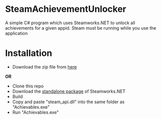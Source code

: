 # SteamAchievementUnlocker
A simple C# program which uses Steamworks.NET to unlock all achievements for a given appid. Steam must be running while you use the application

# Installation
* Download the zip file from [here](https://github.com/CSGOAssist/SteamAchievementUnlocker/releases/tag/1.0)

**OR**

* Clone this repo
* Download the [standalone package](https://github.com/rlabrecque/Steamworks.NET/releases) of Steamworks.NET
* Build
* Copy and paste "steam_api.dll" into the same folder as "Achievables.exe"
* Run "Achievables.exe"
